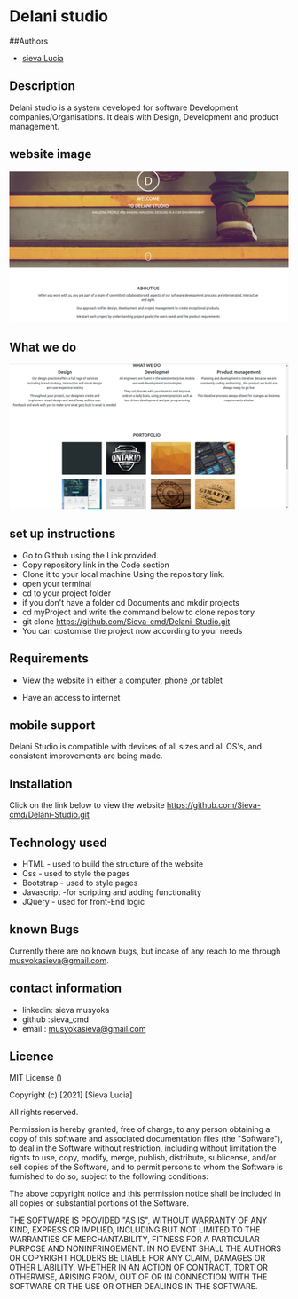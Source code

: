 # Delani studio

##Authors
- [sieva Lucia](https://github.com/Sieva-cmd)

## Description
Delani studio is a system developed for software Development companies/Organisations. It deals with Design, Development  and product management.

## website image
![Website image](https://github.com/Sieva-cmd/Delani-Studio/blob/master/images/image1.png)

## What we do
![Website image](https://github.com/Sieva-cmd/Delani-Studio/blob/master/images/image%202.png)

## set up instructions
-  Go to  Github  using the Link provided.
-  Copy repository link in the Code section
-  Clone it to your local machine Using the repository link.
- open your terminal 
- cd to your project folder
- if you don't have a folder cd Documents and mkdir projects
- cd myProject and write the command below to clone repository
- git clone https://github.com/Sieva-cmd/Delani-Studio.git
- You can costomise the project now according to your needs





## Requirements
-  View the website in either a computer, phone ,or tablet

-  Have an access to internet

 ## mobile support
 Delani Studio is compatible with devices of all sizes and all OS's, and consistent improvements are being made.

## Installation
Click on the link below to view the website https://github.com/Sieva-cmd/Delani-Studio.git

## Technology used 
-  HTML - used to build the structure of the website
-  Css - used to style the pages
-  Bootstrap - used to style pages
-  Javascript -for scripting and adding functionality
- JQuery - used for front-End logic

## known Bugs
Currently there are no known bugs, but incase of any reach to me through musyokasieva@gmail.com.

## contact information
-  linkedin: sieva musyoka
-  github :sieva_cmd
-  email : musyokasieva@gmail.com

## Licence 
 MIT License ()

Copyright (c) [2021] [Sieva Lucia]

All rights reserved.

Permission is hereby granted, free of charge, to any person obtaining a copy of this software and associated documentation files (the "Software"), to deal in the Software without restriction, including without limitation the rights to use, copy, modify, merge, publish, distribute, sublicense, and/or sell copies of the Software, and to permit persons to whom the Software is furnished to do so, subject to the following conditions:

The above copyright notice and this permission notice shall be included in all copies or substantial portions of the Software.

THE SOFTWARE IS PROVIDED "AS IS", WITHOUT WARRANTY OF ANY KIND, EXPRESS OR IMPLIED, INCLUDING BUT NOT LIMITED TO THE WARRANTIES OF MERCHANTABILITY, FITNESS FOR A PARTICULAR PURPOSE AND NONINFRINGEMENT. IN NO EVENT SHALL THE AUTHORS OR COPYRIGHT HOLDERS BE LIABLE FOR ANY CLAIM, DAMAGES OR OTHER LIABILITY, WHETHER IN AN ACTION OF CONTRACT, TORT OR OTHERWISE, ARISING FROM, OUT OF OR IN CONNECTION WITH THE SOFTWARE OR THE USE OR OTHER DEALINGS IN THE SOFTWARE.